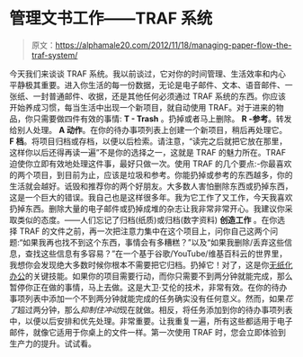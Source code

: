 # 管理文书工作——TRAF 系统

> 原文：<https://alphamale20.com/2012/11/18/managing-paper-flow-the-traf-system/>

今天我们来谈谈 TRAF 系统。我以前谈过，它对你的时间管理、生活效率和内心平静极其重要。进入你生活的每一份数据，无论是电子邮件、文本、语音邮件、一张纸、一封普通邮件、收据，还是其他任何必须通过 TRAF 系统的东西。你应该开始养成习惯，每当生活中出现一个新项目，就自动使用 TRAF。对于进来的物品，你只需要做四件有效的事情: **T - Trash** 。扔掉或者马上删除。 **R -参考**。转发给别人处理。 **A 动作**。在你的待办事项列表上创建一个新项目，稍后再处理它。 **F 档**。将项目归档或存档，以便以后检索。请注意，“读完之后就把它放在那里，这样你以后还得再读一遍”不是你的选择之一，这就是 TRAF 的魅力所在。TRAF 迫使你立即有效地处理这件事，最好只做一次。使用 TRAF 的几个要点:-你最喜欢的两个项目，到目前为止，应该是垃圾和参考。你能扔掉或参考的东西越多，你的生活就会越好。诋毁和推荐你的两个好朋友。大多数人害怕删除东西或扔掉东西，这是一个巨大的错误。我自己也是这样很多年。我为它工作了又工作，今天我喜欢扔掉东西。删除大量的电子邮件或扔掉成堆的杂志让我非常非常开心。我建议你采取类似的态度。——人们忘记了归档(纸质)或归档(数字资料) **创造工作** 。在你选择 TRAF 的文件之前，再一次把注意力集中在这个项目上，问你自己这两个问题:“如果我再也找不到这个东西，事情会有多糟糕？”以及“如果我删除/丢弃这些信息，查找这些信息有多容易？”在一个基于谷歌/YouTube/维基百科云的世界里，我想你会发现绝大多数时候你根本不需要把它归档。扔掉它！对了，这是你[无纸化办公](http://www.sublimeyourtime.com/2012/01/14/going-paperless-2/ "Going Paperless")的关键技能。如果你的项目需要行动，而你只需要不到两分钟就能完成，那么暂停你正在做的事情，马上去做。这是大卫·艾伦的技术，非常有效。在你的待办事项列表中添加一个不到两分钟就能完成的任务确实没有任何意义。然而，如果*花了*超过两分钟，那么*抑制住冲动*现在就做。相反，将任务添加到你的待办事项列表中，以便以后安排和优先处理。非常重要。让我重复一遍，所有这些都适用于电子邮件，就像它适用于你桌上的文件一样。第一次使用 TRAF 时，您会立即体验到生产力的提升。试试看。